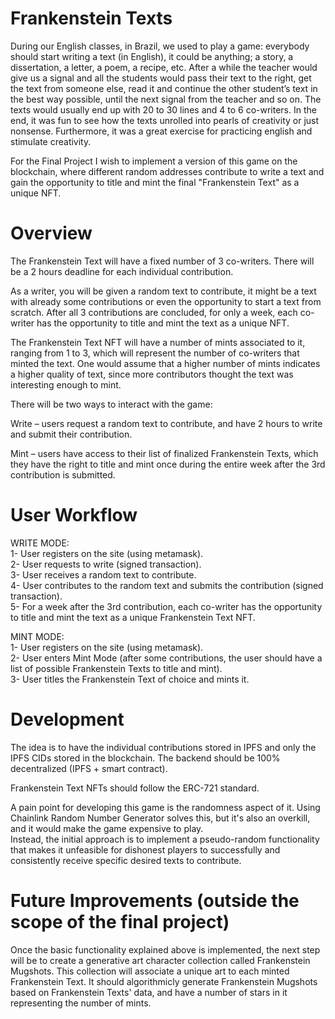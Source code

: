 # Frankenstein Texts

During our English classes, in Brazil, we used to play a game: everybody should start writing a text (in English), it could be anything; a story, a dissertation, a letter, a poem, a recipe, etc. After a while the teacher would give us a signal and all the students would pass their text to the right, get the text from someone else, read it and continue the other student’s text in the best way possible, until the next signal from the teacher and so on. The texts would usually end up with 20 to 30 lines and 4 to 6 co-writers. In the end, it was fun to see how the texts unrolled into pearls of creativity or just nonsense. Furthermore, it was a great exercise for practicing english and stimulate creativity.

For the Final Project I wish to implement a version of this game on the blockchain, where different random addresses contribute to write a text and gain the opportunity to title and mint the final "Frankenstein Text" as a unique NFT.

# Overview

The Frankenstein Text will have a fixed number of 3 co-writers. There will be a 2 hours deadline for each individual contribution.

As a writer, you will be given a random text to contribute, it might be a text with already some contributions or even the opportunity to start a text from scratch. After all 3 contributions are concluded, for only a week, each co-writer has the opportunity to title and mint the text as a unique NFT.

The Frankenstein Text NFT will have a number of mints associated to it, ranging from 1 to 3, which will represent the number of co-writers that minted the text. One would assume that a higher number of mints indicates a higher quality of text, since more contributors thought the text was interesting enough to mint.

There will be two ways to interact with the game:

Write – users request a random text to contribute, and have 2 hours to write and submit their contribution.

Mint – users have access to their list of finalized Frankenstein Texts, which they have the right to title and mint once during the entire week after the 3rd contribution is submitted.

# User Workflow

WRITE MODE:<br/>
1- User registers on the site (using metamask).<br/>
2- User requests to write (signed transaction).<br/>
3- User receives a random text to contribute.<br/>
4- User contributes to the random text and submits the contribution (signed transaction).<br/>
5- For a week after the 3rd contribution, each co-writer has the opportunity to title and mint the text as a unique Frankenstein Text NFT.<br/>

MINT MODE:<br/>
1- User registers on the site (using metamask).<br/>
2- User enters Mint Mode (after some contributions, the user should have a list of possible Frankenstein Texts to title and mint).<br/>
3- User titles the Frankenstein Text of choice and mints it.

# Development

The idea is to have the individual contributions stored in IPFS and only the IPFS CIDs stored in the blockchain. The backend should be 100% decentralized (IPFS + smart contract).

Frankenstein Text NFTs should follow the ERC-721 standard.

A pain point for developing this game is the randomness aspect of it. Using Chainlink Random Number Generator solves this, but it's also an overkill, and it would make the game expensive to play.<br/>
Instead, the initial approach is to implement a pseudo-random functionality that makes it unfeasible for dishonest players to successfully and consistently receive specific desired texts to contribute.

# Future Improvements (outside the scope of the final project)

Once the basic functionality explained above is implemented, the next step will be to create a generative art character collection called Frankenstein Mugshots. This collection will associate a unique art to each minted Frankenstein Text. It should algorithmicly generate Frankenstein Mugshots based on Frankenstein Texts' data, and have a number of stars in it representing the number of mints.

